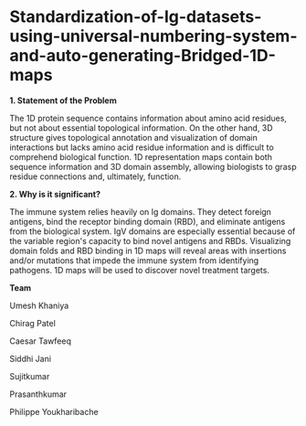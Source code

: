 # Standardization-of-Ig-datasets-using-universal-numbering-system-and-auto-generating-Bridged-1D-maps
**1. Statement of the Problem**

The 1D protein sequence contains information about amino acid residues, but not about essential topological information. On the other hand, 3D structure gives topological annotation and visualization of domain interactions but lacks amino acid residue information and is difficult to comprehend biological function. 1D representation maps contain both sequence information and 3D domain assembly, allowing biologists to grasp residue connections and, ultimately, function.

**2. Why is it significant?**

The immune system relies heavily on Ig domains. They detect foreign antigens, bind the receptor binding domain (RBD), and eliminate antigens from the biological system. IgV domains are especially essential because of the variable region's capacity to bind novel antigens and RBDs. Visualizing domain folds and RBD binding in 1D maps will reveal areas with insertions and/or mutations that impede the immune system from identifying pathogens. 1D maps will be used to discover novel treatment targets.


**Team**

Umesh Khaniya

Chirag Patel

Caesar Tawfeeq

Siddhi Jani

Sujitkumar

Prasanthkumar

Philippe Youkharibache
